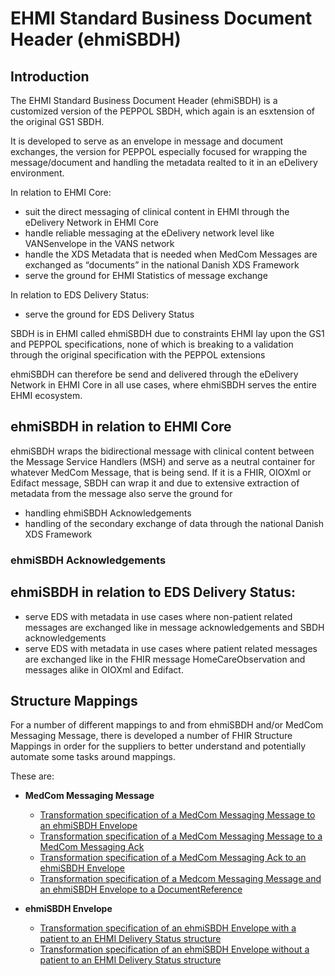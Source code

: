 # EHMI Standard Business Document Header (ehmiSBDH)

## Introduction

The EHMI Standard Business Document Header (ehmiSBDH) is a customized version of the PEPPOL SBDH, which again is an esxtension of the original GS1 SBDH.

It is developed to serve as an envelope in message and document exchanges, the version for PEPPOL especially focused for wrapping the message/document and handling the metadata realted to it in an eDelivery environment.

In relation to EHMI Core:
- suit the direct messaging of clinical content in EHMI through the eDelivery Network in EHMI Core
- handle reliable messaging at the eDelivery network level like VANSenvelope in the VANS network
- handle the XDS Metadata that is needed when MedCom Messages are exchanged as “documents” in the national Danish XDS Framework
- serve the ground for EHMI Statistics of message exchange

In relation to EDS Delivery Status:
- serve the ground for EDS Delivery Status

SBDH is in EHMI called ehmiSBDH due to constraints EHMI lay upon the GS1 and PEPPOL specifications, none of which is breaking to a validation through the original specification with the PEPPOL extensions

ehmiSBDH can therefore be send and delivered through the eDelivery Network in EHMI Core in all use cases, where ehmiSBDH serves the entire EHMI ecosystem.

## ehmiSBDH in relation to EHMI Core

ehmiSBDH wraps the bidirectional message with clinical content between the Message Service Handlers (MSH) and serve as a neutral container for whatever MedCom Message, that is being send. If it is a FHIR, OIOXml or Edifact message, SBDH can wrap it and due to extensive extraction of metadata from the message also serve the ground for 
- handling ehmiSBDH Acknowledgements
- handling of the secondary exchange of data through the national Danish XDS Framework

### ehmiSBDH Acknowledgements

## ehmiSBDH in relation to EDS Delivery Status:

- serve EDS with metadata in use cases where non-patient related messages are exchanged like in message acknowledgements and SBDH acknowledgements
- serve EDS with metadata in use cases where patient related messages are exchanged like in the FHIR message HomeCareObservation and messages alike in OIOXml and Edifact. 

## Structure Mappings

For a number of different mappings to and from ehmiSBDH and/or MedCom Messaging Message, there is developed a number of FHIR Structure Mappings in order for the suppliers to better understand and potentially automate some tasks around mappings.

These are:
- **MedCom Messaging Message**
  - [Transformation specification of a MedCom Messaging Message to an ehmiSBDH Envelope](StructureMap-MedComMessage2ehmiSbdh-transform.html)
  - [Transformation specification of a MedCom Messaging Message to a MedCom Messaging Ack](StructureMap-MedComMessageAck2ehmiSbdh-transform.html)
  - [Transformation specification of a MedCom Messaging Ack to an ehmiSBDH Envelope](StructureMap-MedComMessageAck2ehmiSbdh-transform.html)
  - [Transformation specification of a Medcom Messaging Message and an ehmiSBDH Envelope to a DocumentReference](StructureMap-MedComMessagingMessage2MedComDocumentReference-transform.html)

- **ehmiSBDH Envelope**
  - [Transformation specification of an ehmiSBDH Envelope with a patient to an EHMI Delivery Status structure](StructureMap-ehmiSbdh2edsPatientDeliveryStatus-transform.html)
  - [Transformation specification of an ehmiSBDH Envelope without a patient to an EHMI Delivery Status structure](StructureMap-Sbdh2edsBasicDeliveryStatus-transform.html)
  
